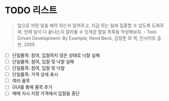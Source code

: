 # TODO 리스트

> 앞으로 어떤 일을 해야 하는지 알려주고, 지금 하는 일에 집중할 수 있도록 도와주며, 언제 일이 다 끝나는지 알려줄 수 있게끔 할일 목록을 작성해보자. - Test-Driven Development: By Example, Kend Beck, 김창준 외 역, 인사이트 출판, 2005


- [ ] 단일품목: 참여, 입찰하지 않은 상태로 낙찰 실패
- [ ] 단일품목: 참여, 입찰 및 낙찰 실패
- [ ] 단일품목: 참여, 입찰 및 낙찰
- [ ] 단일품목: 가격 상세 표시
- [ ] 여러 품목
- [ ] GUI를 통해 품목 추가
- [ ] 매매 지시 지정 가격에서 입찰을 중단
